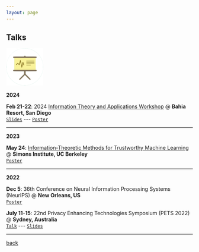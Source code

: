 ```yaml
---
layout: page
---
```


## Talks

<img src="assets/fig/talk.png" alt="drawing" width="100"/>

**2024**

**Feb 21-22**:
2024 [Information Theory and Applications Workshop](https://ita.ucsd.edu/workshop/) @ **Bahia Resort, San Diego**  
[`Slides`](https://drive.google.com/file/d/1qHEB-8SMcvrub9inBWjh-wv0oqjVd9v4/view?usp=share_link) --- 
[`Poster`](https://drive.google.com/file/d/1udAtljovkWm58wIxg1mR9xpqcFna9sFp/view?usp=share_link)

---

**2023**


**May 24**:
[Information-Theoretic Methods for Trustworthy Machine Learning](https://simons.berkeley.edu/workshops/asu-it-ml/schedule#simons-tabs)
@ **Simons Institute, UC Berkeley**  
[`Poster`](https://docs.google.com/presentation/d/1KppYUn7NZYr2lnXMbDIHdFW3yBnbz08e/edit?usp=share_link&ouid=109203633834170149669&rtpof=true&sd=true)

---

**2022**


**Dec 5**:
36th Conference on Neural Information Processing Systems (NeurIPS) @ **New Orleans, US**  
[`Poster`](https://docs.google.com/presentation/d/10BI5i7zcZcgMS0DgFvvalxtMlb3DoFXEy9P9S2FLh-Y/edit?usp=share_link)

**July 11-15**:
22nd Privacy Enhancing Technologies Symposium (PETS 2022) @ **Sydney, Australia**  
[`Talk`](https://youtu.be/AlnCVAe-mHg?si=wpkIpxlABwSURdzv) --- 
[`Slides`](https://docs.google.com/presentation/d/1acwydVVgOOusUnoZ8IJedZACrR8ubnlb/edit?usp=share_link&ouid=109203633834170149669&rtpof=true&sd=true)

---



[back](./)

